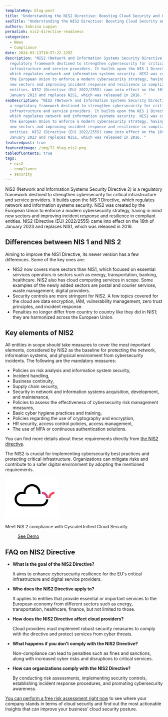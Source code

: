 ```yaml
---
templateKey: blog-post
title: "Understanding the NIS2 Directive: Boosting Cloud Security and Compliance"
seoTitle: "Understanding the NIS2 Directive: Boosting Cloud Security and Compliance"
authors: Sabrina Lupșan
permalink: nis2-directive-readiness
categories:
  - News
  - Compliance
date: 2024-03-13T10:57:22.229Z
description: "NIS2 (Network and Information Systems Security Directive 2) is a
  regulatory framework destined to strengthen cybersecurity for critical
  infrastructure and service providers. It builds upon the NIS 1 Directive,
  which regulates network and information systems security. NIS2 was created by
  the European Union to enforce a modern cybersecurity strategy, having in mind
  new sectors and improving incident response and resilience in compliant
  entities. NIS2 (Directive (EU) 2022/2555) came into effect on the 16th of
  January 2023 and replaces NIS1, which was released in 2016. "
seoDescription: "NIS2 (Network and Information Systems Security Directive 2) is
  a regulatory framework destined to strengthen cybersecurity for critical
  infrastructure and service providers. It builds upon the NIS 1 Directive,
  which regulates network and information systems security. NIS2 was created by
  the European Union to enforce a modern cybersecurity strategy, having in mind
  new sectors and improving incident response and resilience in compliant
  entities. NIS2 (Directive (EU) 2022/2555) came into effect on the 16th of
  January 2023 and replaces NIS1, which was released in 2016. "
featuredpost: true
featuredimage: /img/72_blog-nis2.png
tableOfContents: true
tags:
  - nis2
  - compliance
  - security
---
```

<!--StartFragment-->

NIS2 (Network and Information Systems Security Directive 2) is a regulatory framework destined to strengthen cybersecurity for critical infrastructure and service providers. It builds upon the NIS 1 Directive, which regulates network and information systems security. NIS2 was created by the European Union to enforce a modern cybersecurity strategy, having in mind new sectors and improving incident response and resilience in compliant entities. NIS2 (Directive (EU) 2022/2555) came into effect on the 16th of January 2023 and replaces NIS1, which was released in 2016. 

## Differences between NIS 1 and NIS 2 

Aiming to improve the NIS1 Directive, its newer version has a few differences. Some of the key ones are: 

* NIS2 now covers more sectors than NIS1, which focused on essential services operators in sectors such as energy, transportation, banking, healthcare. NIS2 also has cloud computing services in scope. Some examples of the newly added sectors are postal and courier services, waste management, digital providers. 
* Security controls are more stringent for NIS2. A few topics covered for the cloud are data encryption, IAM, vulnerability management, zero trust principles, and incident response. 
* Penalties no longer differ from country to country like they did in NIS1; they are harmonized across the European Union. 

## Key elements of NIS2 

All entities in scope should take measures to cover the most important elements, considered by NIS2 as the baseline for protecting the network, information systems, and physical environment from cybersecurity incidents. The following are the mandatory measures: 

* Policies on risk analysis and information system security, 
* Incident handling, 
* Business continuity, 
* Supply chain security, 
* Security in network and information systems acquisition, development, and maintenance, 
* Policies to assess the effectiveness of cybersecurity risk management measures, 
* Basic cyber hygiene practices and training, 
* Policies regarding the use of cryptography and encryption, 
* HR security, access control policies, access management, 
* The use of MFA or continuous authentication solutions. 

You can find more details about these requirements directly from [the NIS2 directive](https://eur-lex.europa.eu/eli/dir/2022/2555). 

The NIS2 is crucial for implementing cybersecurity best practices and protecting critical infrastructure. Organizations can mitigate risks and contribute to a safer digital environment by adopting the mentioned requirements.  

<div class='mt-16 rounded-tl-2xl rounded-b-2xl grid grid-cols-12 gap-4 bg-zircon py-8 px-4 lg:py-4' style='borderTopRightRadius: 3rem'>
    <div class='col-span-12 lg:col-span-2'>
        <div class='flex justify-center'>
            <img src='/img/cloud-icon-widget.svg' alt='' id='img-text-button' />
        </div>
    </div>
    <div class='col-span-12 lg:col-span-6 flex items-center justify-center'>
         <p class='font-montserrat font-bold' id="paragraph-text-button">
            Meet NIS 2 compliance with Cyscale<span id="font-gradient">Unified Cloud Security</span>
        </p>
    </div>
    <div class='col-span-12 lg:col-span-4 flex justify-center items-center'>
        <a class='mx-auto bg-gradient-to-r from-[#0F26AA] to-[#FF4A56] hover:from-[#FF4A56] hover:to-[#0F26AA] block font-medium rounded uppercase text-center no-underline hover:no-underline max-w-sm lg:inline-block font-hind' href='https://cyscale.com/full-platform-tour/'>
            <span style='padding: 0.625rem 2.5rem' class='text-white block'>
                See Demo
            </span>
        </a>
    </div>
</div>

## F﻿AQ on NIS2 Directive

<ul class="faq-list"><li><p class="question" style="font-weight:bold;">What is the goal of the NIS2 Directive?</p><p class="answer">It aims to enhance cybersecurity resilience for the EU's critical infrastructure and digital service providers.</p></li><li><p class="question" style="font-weight:bold;">Who does the NIS2 Directive apply to?</p><p class="answer">It applies to entities that provide essential or important services to the European economy from different sectors such as energy, transportation, healthcare, finance, but not limited to those.</p></li><li><p class="question" style="font-weight:bold;">How does the NIS2 Directive affect cloud providers?</p><p class="answer">Cloud providers must implement robust security measures to comply with the directive and protect services from cyber threats.</p></li><li><p class="question" style="font-weight:bold;">What happens if you don't comply with the NIS2 Directive?</p><p class="answer">Non-compliance can lead to penalties such as fines and sanctions, along with increased cyber risks and disruptions to critical services.</p></li><li><p class="question" style="font-weight:bold;">How can organizations comply with the NIS2 Directive?</p><p class="answer">By conducting risk assessments, implementing security controls, establishing incident response procedures, and promoting cybersecurity awareness.</p></li></ul>

[You can perform a free risk assessment right now](https://cyscale.com/cloud-security-risk-assessment/) to see where your company stands in terms of cloud security and find out the most actionable insights that can improve your business’ cloud security posture. 

<!--EndFragment-->